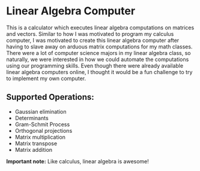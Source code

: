 # Linear Algebra Computer

<p>
This is a calculator which executes linear algebra computations on matrices and vectors. Similar to how I was motivated to program my calculus computer,
I was motivated to create this linear algebra computer after having to slave away on arduous matrix computations for my math classes. There were
a lot of computer science majors in my linear algebra class, so naturally, we were interested in how we could automate the computations using our
programming skills. Even though there were already available linear algebra computers online, I thought it would be a fun challenge to try to implement
my own computer.
</p>
<h2>Supported Operations:</h2>
<ul>
  <li>Gaussian elimination</li>
  <li>Determinants</li>
  <li>Gram-Schmit Process</li>
  <li>Orthogonal projections</li>
  <li>Matrix multiplication</li>
  <li>Matrix transpose</li>
  <li>Matrix addition</li>
</ul>

<b>Important note:</b> Like calculus, linear algebra is awesome!
